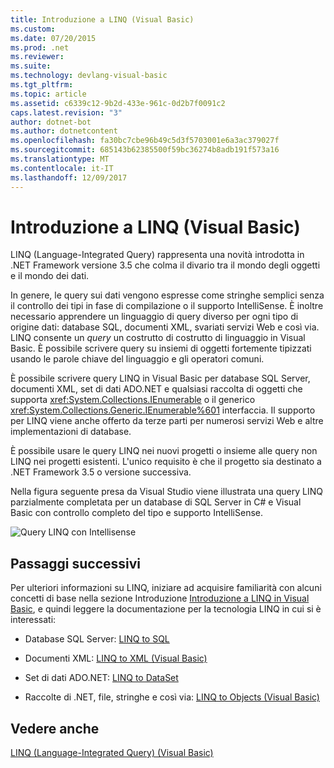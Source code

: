 ```yaml
---
title: Introduzione a LINQ (Visual Basic)
ms.custom: 
ms.date: 07/20/2015
ms.prod: .net
ms.reviewer: 
ms.suite: 
ms.technology: devlang-visual-basic
ms.tgt_pltfrm: 
ms.topic: article
ms.assetid: c6339c12-9b2d-433e-961c-0d2b7f0091c2
caps.latest.revision: "3"
author: dotnet-bot
ms.author: dotnetcontent
ms.openlocfilehash: fa30bc7cbe96b49c5d3f5703001e6a3ac379027f
ms.sourcegitcommit: 685143b62385500f59bc36274b8adb191f573a16
ms.translationtype: MT
ms.contentlocale: it-IT
ms.lasthandoff: 12/09/2017
---
```

# <a name="introduction-to-linq-visual-basic"></a>Introduzione a LINQ (Visual Basic)
LINQ (Language-Integrated Query) rappresenta una novità introdotta in .NET Framework versione 3.5 che colma il divario tra il mondo degli oggetti e il mondo dei dati.  
  
 In genere, le query sui dati vengono espresse come stringhe semplici senza il controllo dei tipi in fase di compilazione o il supporto IntelliSense. È inoltre necessario apprendere un linguaggio di query diverso per ogni tipo di origine dati: database SQL, documenti XML, svariati servizi Web e così via. LINQ consente un *query* un costrutto di costrutto di linguaggio in Visual Basic. È possibile scrivere query su insiemi di oggetti fortemente tipizzati usando le parole chiave del linguaggio e gli operatori comuni.  
  
 È possibile scrivere query LINQ in Visual Basic per database SQL Server, documenti XML, set di dati ADO.NET e qualsiasi raccolta di oggetti che supporta <xref:System.Collections.IEnumerable> o il generico <xref:System.Collections.Generic.IEnumerable%601> interfaccia. Il supporto per LINQ viene anche offerto da terze parti per numerosi servizi Web e altre implementazioni di database.  
  
 È possibile usare le query LINQ nei nuovi progetti o insieme alle query non LINQ nei progetti esistenti. L'unico requisito è che il progetto sia destinato a .NET Framework 3.5 o versione successiva.  
  
 Nella figura seguente presa da Visual Studio viene illustrata una query LINQ parzialmente completata per un database di SQL Server in C# e Visual Basic con controllo completo del tipo e supporto IntelliSense.  
  
 ![Query LINQ con Intellisense](../../../../csharp/programming-guide/concepts/linq/media/query_intell.png "Query_Intell")  
  
## <a name="next-steps"></a>Passaggi successivi  
 Per ulteriori informazioni su LINQ, iniziare ad acquisire familiarità con alcuni concetti di base nella sezione Introduzione [Introduzione a LINQ in Visual Basic](../../../../visual-basic/programming-guide/concepts/linq/getting-started-with-linq.md), e quindi leggere la documentazione per la tecnologia LINQ in cui si è interessati:  
  
-   Database SQL Server: [LINQ to SQL](../../../../../docs/framework/data/adonet/sql/linq/index.md)  
  
-   Documenti XML: [LINQ to XML (Visual Basic)](../../../../visual-basic/programming-guide/concepts/linq/linq-to-xml.md)  
  
-   Set di dati ADO.NET: [LINQ to DataSet](../../../../framework/data/adonet/linq-to-dataset.md)  
  
-   Raccolte di .NET, file, stringhe e così via: [LINQ to Objects (Visual Basic)](../../../../visual-basic/programming-guide/concepts/linq/linq-to-objects.md)  
  
## <a name="see-also"></a>Vedere anche  
 [LINQ (Language-Integrated Query) (Visual Basic)](../../../../visual-basic/programming-guide/concepts/linq/index.md)
